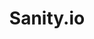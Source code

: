---
type: framework
cloudinary_convert: false
published: published
slug: sanity-io
title: Sanity.io
start: January 01, 2000
---